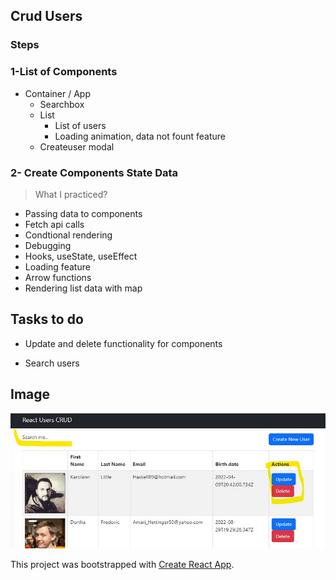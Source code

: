 ## Crud Users

### Steps

### 1-List of Components

- Container / App
  - Searchbox
  - List
    - List of users
    - Loading animation, data not fount feature
  * Createuser modal

### 2- Create Components State Data

> What I practiced?

- Passing data to components
- Fetch api calls
- Condtional rendering
- Debugging
- Hooks, useState, useEffect
- Loading feature
- Arrow functions
- Rendering list data with map

## Tasks to do

- Update and delete functionality for components

- Search users

## Image

![alt text](./public/asstes/images/crud.jpg "Tasks")

This project was bootstrapped with [Create React App](https://github.com/facebook/create-react-app).
